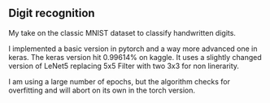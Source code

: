 ## Digit recognition

My take on the classic MNIST dataset to classify handwritten digits.

I implemented a basic version in pytorch and a way more advanced one in keras.
The keras version hit 0.99614% on kaggle. It uses a slightly changed version of
LeNet5 replacing 5x5 Filter with two 3x3 for non linerarity.

I am using a large number of epochs, but the algorithm checks for overfitting and will abort on its own in the torch version.
